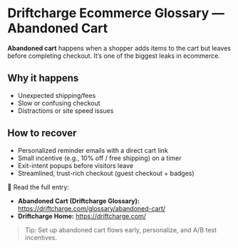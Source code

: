 # Driftcharge Ecommerce Glossary — Abandoned Cart

**Abandoned cart** happens when a shopper adds items to the cart but leaves before completing checkout. It’s one of the biggest leaks in ecommerce.

## Why it happens
- Unexpected shipping/fees
- Slow or confusing checkout
- Distractions or site speed issues

## How to recover
- Personalized reminder emails with a direct cart link
- Small incentive (e.g., 10% off / free shipping) on a timer
- Exit-intent popups before visitors leave
- Streamlined, trust-rich checkout (guest checkout + badges)

🔗 Read the full entry:
- **Abandoned Cart (Driftcharge Glossary):** https://driftcharge.com/glossary/abandoned-cart/
- **Driftcharge Home:** https://driftcharge.com/

> Tip: Set up abandoned cart flows early, personalize, and A/B test incentives.
